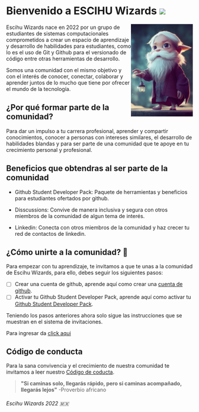 # Bienvenido a ESCIHU Wizards <img src="https://raw.githubusercontent.com/debdutgoswami/debdutgoswami/master/assets/gifs/Hi.gif" width="30px">


<img align="right" height="250px" src="./profile/assets/wizard.png" alt="wizard" />

Escihu Wizards nace en 2022 por un grupo de estudiantes de sistemas computacionales comprometidos a crear un espacio de aprendizaje y desarrollo de habilidades para estudiantes, como lo es el uso de Git y Github para el versionado de código entre otras herramientas de desarrollo.

Somos una comunidad con el mismo objetivo y con el interés de conocer, conectar, colaborar y aprender juntos de lo mucho que tiene por ofrecer el mundo de la tecnología.


## ¿Por qué formar parte de la comunidad?

Para dar un impulso a tu carrera profesional, aprender y compartir conocimientos, conocer a personas con intereses similares, el desarrollo de habilidades blandas y para ser parte de una comunidad que te apoye en tu crecimiento personal y profesional.


## Beneficios que obtendras al ser parte de la comunidad

* Github Student Developer Pack: Paquete de herramientas y beneficios para estudiantes ofertados por github.

* Disscussions: Convive de manera inclusiva y segura con otros miembros de la comunidad de algun tema de interés.

* Linkedin: Conecta con otros miembros de la comunidad y haz crecer tu red de contactos de linkedin.


## ¿Cómo unirte a la comunidad? :rocket:

Para empezar con tu aprendizaje, te invitamos a que te unas a la comunidad de Escihu Wizards, para ello, debes seguir los siguientes pasos:

- [ ] Crear una cuenta de github, aprende aquí como crear una [cuenta de github](./createAccount.md).
- [ ] Activar tu Github Student Developer Pack, aprende aquí como activar tu [Github Student Developer Pack](../activateGithubStudentDeveloperPack.md).

Teniendo los pasos anteriores ahora solo sigue las instrucciones que se muestran en el sistema de invitaciones.

Para ingresar da [click aqui](https://escihu-wizards.netlify.app/)


## Código de conducta

Para la sana convivencia y el crecimiento de nuestra comunidad te invitamos a leer nuestro [Código de coducta](./codeOfConduct.md).


> **"Si caminas solo, llegarás rápido, pero si caminas acompañado, llegarás lejos"** 
>  -Proverbio africano


<!-- <img src="./profile/assets/Imagen-perro.png" width="150px" /> -->
###### Escihu Wizards 2022 :mexico:
